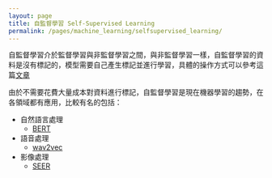 ```yaml
---
layout: page
title: 自監督學習 Self-Supervised Learning
permalink: /pages/machine_learning/selfsupervised_learning/
---
```


自監督學習介於監督學習與非監督學習之間，與非監督學習一樣，自監督學習的資料是沒有標記的，模型需要自己產生標記並進行學習，具體的操作方式可以參考這篇[文章](https://writings.jigfopsda.com/zh/posts/2021/self_supervised_learning/)

由於不需要花費大量成本對資料進行標記，自監督學習是現在機器學習的趨勢，在各領域都有應用，比較有名的包括：

+ 自然語言處理
  + [BERT](https://www.youtube.com/watch?v=gh0hewYkjgo&t=12s)
+ 語音處理
  + [wav2vec](https://zhuanlan.zhihu.com/p/302463174)
+ 影像處理
  + [SEER](https://www.tedu.tw/blog/fb-trains-ai-to-see-using-1-billion-ig-photos.html)